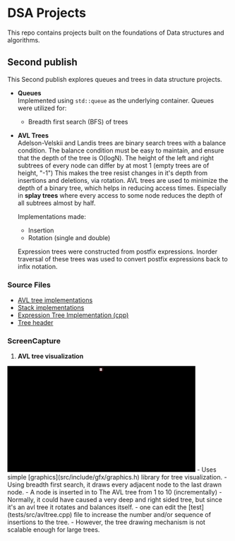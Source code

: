 # DSA Projects
This repo contains projects built on the foundations of Data structures and algorithms.
## Second publish
This Second publish explores queues and trees in data structure projects.

- **Queues**  
    Implemented using `std::queue` as the underlying container. Queues were utilized for:
    - Breadth first search (BFS) of trees

- **AVL Trees**  
    Adelson-Velskii and Landis trees are binary search trees with a balance condition.
    The balance condition must be easy to maintain, and ensure that the depth of the tree is O(logN).
    The height of the left and right subtrees of every node can differ by at most 1 (empty trees are of height, "-1")
    This makes the tree resist changes in it's depth from insertions and deletions, via rotation.
    AVL trees are used to minimize the depth of a binary tree, which helps in reducing access times.
    Especially in **splay trees** where every access to some node reduces the depth of all subtrees almost by half.

    Implementations made:
    - Insertion
    - Rotation (single and double)

    Expression trees were constructed from postfix expressions. Inorder traversal of these trees was used to convert postfix expressions back to infix notation.

### Source Files
- [AVL tree implementations](tests/src/avltree.cpp)
- [Stack implementations](tests/src/infpos.cpp)
- [Expression Tree Implementation (cpp)](tests/src/exptree.cpp)
- [Tree header](core/tree/tree.hpp)
### ScreenCapture
1. **AVL tree visualization**
<img src = "screenshots/AVL tree insertion.gif">
- Uses simple [graphics](src/include/gfx/graphics.h) library for tree visualization.
- Using breadth first search, it draws every adjacent node to the last drawn node.
- A node is inserted in to The AVL tree from 1 to 10 (incrementally)
- Normally, it could have caused a very deep and right sided tree, but since it's an avl tree it rotates and balances itself.
- one can edit the [test](tests/src/avltree.cpp) file to increase the number and/or sequence of insertions to the tree.
- However, the tree drawing mechanism is not scalable enough for large trees.